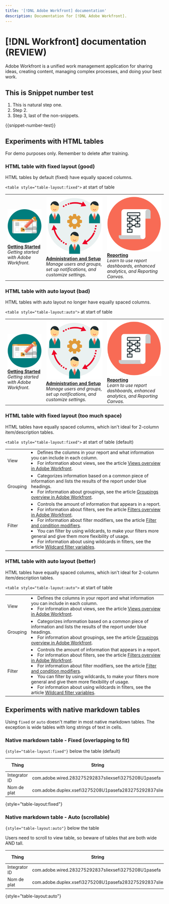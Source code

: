```yaml
---
title: '[!DNL Adobe Workfront] documentation'
description: Documentation for [!DNL Adobe Workfront].
---
```

# [!DNL Workfront] documentation (REVIEW)

Adobe Workfront is a unified work management application for sharing ideas, creating content, managing complex processes, and doing your best work.

## This is Snippet number test

1. This is natural step one.
1. Step 2.
1. Step 3, last of the non-snippets.

{{snippet-number-test}}

## Experiments with HTML tables

For demo purposes only. Remember to delete after training.

### HTML table with fixed layout (good)

HTML tables by default (fixed) have equally spaced columns.

`<table style="table-layout:fixed">` at start of table

<table style="table-layout:fixed">
<tr>
  <td>
    <a href="/help/quicksilver/workfront-basics/workfront-basics.md">
    <img alt="Getting Started" src="assets/get-started.png"/>
    </a>
    <div>
    <a href="/help/quicksilver/workfront-basics/workfront-basics.md"><strong>Getting Started</strong></a>
    </div>
    <em>Getting started with Adobe Workfront.</em>
    <br>
  </td>
  <td>
    <a href="/help/quicksilver/administration-and-setup/administration-and-setup.md">
      <img alt="Administration and setup" src="assets/admin.png">
    </a>
    <div>
    <a href="/help/quicksilver/administration-and-setup/administration-and-setup.md"><strong>Administration and Setup</strong></a>
    </div>
    <em>Manage users and groups, set up notifications, and customize settings.</em>
    <br>
  </td>
  <td>
    <a href="/help/quicksilver/reports-and-dashboards/reports-and-dashboards-overview.md">
      <img alt="Reporting" src="assets/reporting.png">
    </a>
    <div>
    <a href="/help/quicksilver/reports-and-dashboards/reports-and-dashboards-overview.md"><strong>Reporting</strong></a>
    </div>
    <em>Learn to use report dashboards, enhanced analytics, and Reporting Canvas.</em>
    <br>
  </td>
</tr>
</table>

### HTML table with auto layout (bad)

HTML tables with auto layout no longer have equally spaced columns.

`<table style="table-layout:auto">` at start of table

<table style="table-layout:auto">
<tr>
  <td>
    <a href="/help/quicksilver/workfront-basics/workfront-basics.md">
    <img alt="Getting Started" src="assets/get-started.png"/>
    </a>
    <div>
    <a href="/help/quicksilver/workfront-basics/workfront-basics.md"><strong>Getting Started</strong></a>
    </div>
    <em>Getting started with Adobe Workfront.</em>
    <br>
  </td>
  <td>
    <a href="/help/quicksilver/administration-and-setup/administration-and-setup.md">
      <img alt="Administration and setup" src="assets/admin.png">
    </a>
    <div>
    <a href="/help/quicksilver/administration-and-setup/administration-and-setup.md"><strong>Administration and Setup</strong></a>
    </div>
    <em>Manage users and groups, set up notifications, and customize settings.</em>
    <br>
  </td>
  <td>
    <a href="/help/quicksilver/reports-and-dashboards/reports-and-dashboards-overview.md">
      <img alt="Reporting" src="assets/reporting.png">
    </a>
    <div>
    <a href="/help/quicksilver/reports-and-dashboards/reports-and-dashboards-overview.md"><strong>Reporting</strong></a>
    </div>
    <em>Learn to use report dashboards, enhanced analytics, and Reporting Canvas.</em>
    <br>
  </td>
</tr>
</table>

### HTML table with fixed layout (too much space)

HTML tables have equally spaced columns, which isn't ideal for 2-column item/description tables.

`<table style="table-layout:fixed">` at start of table (default)

<table style="table-layout:fixed"> 
 <col> 
 <col> 
 <tbody> 
  <tr> 
   <td role="rowheader">View</td> 
   <td> <li>Defines the columns in your report and what information you can include in each column.</li> <li>For information about views, see the article <a href="/help/quicksilver/reports-and-dashboards/reports/reporting/get-started-reports-workfront.md" class="MCXref xref">Views overview in Adobe Workfront</a>.</li> </td> 
  </tr> 
  <tr> 
   <td role="rowheader">Grouping</td> 
   <td> <li>Categorizes information based on a common piece of information and lists the results of the report under blue headings.</li> <li>For information about groupings, see the article <a href="/help/quicksilver/reports-and-dashboards/reports/reporting/get-started-reports-workfront.md" class="MCXref xref">Groupings overview in Adobe Workfront</a>.</li> </td> 
  </tr> 
  <tr> 
   <td role="rowheader">Filter</td> 
   <td> <li>Controls the amount of information that appears in a report.</li> <li>For information about filters, see the article <a href="/help/quicksilver/reports-and-dashboards/reports/reporting/get-started-reports-workfront.md" class="MCXref xref">Filters overview in Adobe Workfront</a>.</li> <li>For information about filter modifiers, see the article <a href="/help/quicksilver/reports-and-dashboards/reports/reporting/get-started-reports-workfront.md" class="MCXref xref">Filter and condition modifiers</a>.</li> <li>You can filter by using wildcards, to make your filters more general and give them more flexibility of usage.</li> <li>For information about using wildcards in filters, see the article <a href="/help/quicksilver/reports-and-dashboards/reports/reporting/get-started-reports-workfront.md" class="MCXref xref">Wildcard filter variables</a>.</li> </td> 
  </tr> 
 </tbody> 
</table>


### HTML table with auto layout (better)

HTML tables have equally spaced columns, which isn't ideal for 2-column item/description tables.

`<table style="table-layout:auto">` at start of table

<table style="table-layout:auto"> 
 <col> 
 <col> 
 <tbody> 
  <tr> 
   <td role="rowheader">View</td> 
   <td> <li>Defines the columns in your report and what information you can include in each column.</li> <li>For information about views, see the article <a href="/help/quicksilver/reports-and-dashboards/reports/reporting/get-started-reports-workfront.md" class="MCXref xref">Views overview in Adobe Workfront</a>.</li> </td> 
  </tr> 
  <tr> 
   <td role="rowheader">Grouping</td> 
   <td> <li>Categorizes information based on a common piece of information and lists the results of the report under blue headings.</li> <li>For information about groupings, see the article <a href="/help/quicksilver/reports-and-dashboards/reports/reporting/get-started-reports-workfront.md" class="MCXref xref">Groupings overview in Adobe Workfront</a>.</li> </td> 
  </tr> 
  <tr> 
   <td role="rowheader">Filter</td> 
   <td> <li>Controls the amount of information that appears in a report.</li> <li>For information about filters, see the article <a href="/help/quicksilver/reports-and-dashboards/reports/reporting/get-started-reports-workfront.md" class="MCXref xref">Filters overview in Adobe Workfront</a>.</li> <li>For information about filter modifiers, see the article <a href="/help/quicksilver/reports-and-dashboards/reports/reporting/get-started-reports-workfront.md" class="MCXref xref">Filter and condition modifiers</a>.</li> <li>You can filter by using wildcards, to make your filters more general and give them more flexibility of usage.</li> <li>For information about using wildcards in filters, see the article <a href="/help/quicksilver/reports-and-dashboards/reports/reporting/get-started-reports-workfront.md" class="MCXref xref">Wildcard filter variables</a>.</li> </td> 
  </tr> 
 </tbody> 
</table>

## Experiments with native markdown tables

Using `fixed` or `auto` doesn't matter in most native markdown tables. The exception is wide tables with long strings of text in cells.

### Native markdown table - Fixed (overlapping to fit)

`{style="table-layout:fixed"}` below the table (default)

| Thing | String | Secondary string | Unit of measurement | Spirit animal |
|--- |--- |--- |--- |--- |
| Integrator ID | com.adobe.wired.283275292837sliexsefi3275208U1pasefa |`283275292837sliexsefi3275208U1pasefa` | Watts | Panda |
| Nom de plat | com.adobe.duplex.xsefi3275208U1pasefa283275292837slie |`xsefi3275208U1pasefa283275292837slie` | MHz | Coyote |

{style="table-layout:fixed"}

### Native markdown table - Auto (scrollable)

`{style="table-layout:auto"}` below the table

Users need to scroll to view table, so beware of tables that are both wide AND tall.

| Thing | String | Secondary string | Unit of measurement | Spirit animal |
|--- |--- |--- |--- |--- |
| Integrator ID | com.adobe.wired.283275292837sliexsefi3275208U1pasefa |`283275292837sliexsefi3275208U1pasefa` | Watts | Panda |
| Nom de plat | com.adobe.duplex.xsefi3275208U1pasefa283275292837slie |`xsefi3275208U1pasefa283275292837slie` | MHz | Coyote |

{style="table-layout:auto"}
